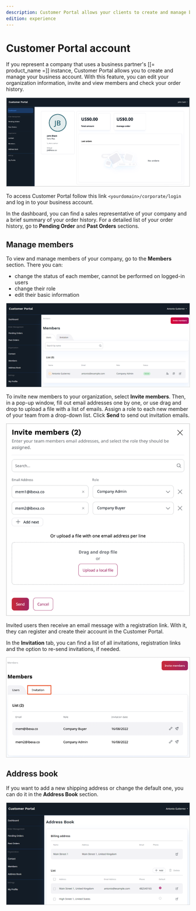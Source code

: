 ```yaml
---
description: Customer Portal allows your clients to create and manage business account for their company.
edition: experience
---
```


# Customer Portal account

If you represent a company that uses a business partner's [[= product_name =]] instance, Customer Portal allows you to create and manage your business account.
With this feature, you can edit your organization information, invite and view members and check your order history.

![Customer Portal Dashboard](img/cp_dashboard_customer_portal.png)

To access Customer Portal follow this link `<yourdomain>/corporate/login` and log in to your business account.

In the dashboard, you can find a sales representative of your company and a brief summary of your order history.
For a detailed list of your order history, go to **Pending Order** and **Past Orders** sections.

## Manage members

To view and manage members of your company, go to the **Members** section.
There you can:

- change the status of each member, cannot be performed on logged-in users
- change their role
- edit their basic information

![List of members](img/cp_members_portal.png)

To invite new members to your organization, select **Invite members**.
Then, in a pop-up window, fill out email addresses one by one, or use drag and drop to upload a file with a list of emails.
Assign a role to each new member of your team from a drop-down list.
Click **Send** to send out invitation emails.

![Invite members](img/cp_invite_members_portal.png)

Invited users then receive an email message with a registration link.
With it, they can register and create their account in the Customer Portal.

In the **Invitation** tab, you can find a list of all invitations, registration links and the option to re-send invitations, if needed.

![List of invitations](img/cp_invitations_list_portal.png)

## Address book

If you want to add a new shipping address or change the default one, you can do it in the **Address Book** section.

![Address book](img/cp_address_book_portal.png)
